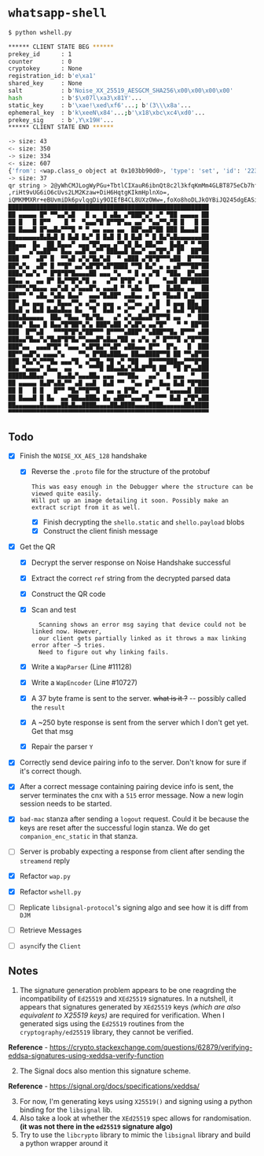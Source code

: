# `whatsapp-shell`

```bash
$ python wshell.py

****** CLIENT STATE BEG ******
prekey_id      : 1
counter        : 0
cryptokey      : None
registration_id: b'e\xa1'
shared_key     : None
salt           : b'Noise_XX_25519_AESGCM_SHA256\x00\x00\x00\x00'
hash           : b'$\x07l\xa3\x81Y'...
static_key     : b'\xae!\xed\xf6'...; b'(3\\\x8a'...
ephemeral_key  : b'k\xeeN\x84'...;b'\x18\xbc\xc4\xd0'...
prekey_sig     : b',Y\x19H'...
****** CLIENT STATE END ******

-> size: 43
<- size: 350
-> size: 334
<- size: 607
{'from': <wap.class_o object at 0x103bb90d0>, 'type': 'set', 'id': '2236335922', 'xmlns': 'md'}
-> size: 37
qr string > 2@yWhCMJLogWyPGu+TbtlCIXauR6ibnQt8c2l3kfqKmMm4GLBT875eCb7hfChiBY5Bk5+taPiASrXsOA==
,riHt9vUG6iO6cUvs2LM2Kzaw+DiH6HqtgKIkmHplnXo=,
iQMKMMXRr+eBUvmiDk6pvlqgDiy9OIEfB4CL8UXzOWw=,foXo8hoDLJkOYBiJQ245dgEASibGYkpaaOvOt89Tvl8=
█████████████████████████████████████████████████████████
██ ▄▄▄▄▄ █▀ ▀▀▄▄▀▄█   █ ▄  █ ▄█▄ ▄▀███▀▄▀ ▄▀ ▀██ ▄▄▄▄▄ ██
██ █   █ █▀▀    █ ▀  ▀▄▄▄▀█ █▀▀█▀▄▄ ▄▄▀ ▀▄▄▀▀▄▀█ █   █ ██
██ █▄▄▄█ █▀▄▄█▄▀▀▀█ ▀ ▀ ▄▄ ▄▄▄ ▄▄  ██▀▄▄█▀██ ███ █▄▄▄█ ██
██▄▄▄▄▄▄▄█▄█▄█ █ █▄█ █▄▀ █ █▄█ █ █ █▄█ ▀ █ █▄▀▄█▄▄▄▄▄▄▄██
██▄▄▄  █▄  ██ █▄▄▄▀ ▄▄▄▀█▀▄▄▄ ▄▀▀▄█ █▄ ██▄▀▀  █▄█▄▀ ▀ ▀██
██▀   ▄▀▄▄██▀▀ █▄▄ ▄▄█▀▄▄▀▀ ███▄▄█ █▄▄▀ ▄▄▀█▀▄▀ █▀  ██▀██
███ ▀▀  ▄█▀ █  ▀▀▄█ ▄▀▄▀█▄▀▄█  ▀ ▄███ ▄▀█▀█▀▀▀▄██  █▀▀▀██
██▀▄▀▄  ▄█▀ █ ▀▀█▀ ▄▄▀▄█▀█▀▄█▀████ ▀▀█ █▄▀ ▄ ▄ ▄█▀▀▀██▀██
███▄▀▄▄▀▄ ▀ █▀█▀█▀█▄▄▄▄██ ▄▄▄ ▀▄  ▀ █ ▄ ▄▀█  ▀██▄  █▀▄▄██
██▄▄ ▄  ▄▄ █▀ █▄▀▀█▀▄▀█ ▄   ▄▀▀ █▀█▀ ▄ █    ▀▄▄█ ██▀█████
██▀▀▀▄▀█▄▄▄ ▄▄▀▄█ ▄▀▄▄▄█▀▄ ▄▄▄█ ▀ ▀▄█▄  █▀▀  █▄██▄ ▄▄  ██
███▀▀ ▀ ▄█▄ ▀▄█▄ █▄▄▀  ▄▄▄▀█▄██▀ ▄▄█▄▄ ▄ █▀ ▀█▄▄█ █ ▄████
██▀ █▄ ▄▄▄ ▀▀ █▄▄▄▀▀▄ ▄▀▀▄ ▄▄▄   ▄▀▀▄▄  ▄ █  █ ▄▄▄ ██▄ ██
██▄█ ▄ █▄█ █▄█▄█▄▄ █▄  ▀█  █▄█ ▀ ▄▀▀  ▄█ █▀  ▄ █▄█ ▀█▀███
███▄█▄▄▄▄▄  ██▄ ▀█▄▄ ▀█▄▀█▄   ▄▀ ▄▀▄▄█▄▄█▀█▀▀█ ▄▄  ▀  ███
███▄▀ █▄▄ █ █▄▄▀█▀██▀▄▀▄ ███▀▄██ ▄▀▄█▀▄ ▄▄▀█▀   ▀ ▀ ██▀██
███  █▀▀▄█   ▀▀▀█▀█▀▄▀██▀▀▀ █▀▀▀▀▄███▀ ▀▄███▀▀█▄ █▀▀▀ ▄██
███▄▄▀█▄▄▀▄▀█▄█▀█▀█▄▀▀▄▄▄█▀▄█▄▄▀██ ▄ ▄▀▄ ▄▀ █▀▀▀█ ▄▀█▀▀██
███▀▄▄  ▄▄▄█▀█▀ ▀▄▄▄ ▀▄█▀█▄▀▀▄█▀ ▄██▄▄▄ █▀▀  █▀▄   █  ███
██▀▀▄▄█▀▄ ▄▄▄▄▀▄    ▀▀▄ █▀██▄███▄▄ ██▄▄████▀▀█ ██ ▀▀▄█▀██
███ ▀█▄▀▄▀▀▀█▄ ▄▄▄▀█  ▄▀▀█▄ ▀█ ▄▀ ▀██   █▀▀▀▀███▄▄▀▀▀█▀██
██▄ ▀▄▄▄▄▀ █▄▄  ▄▄  ▀  ▀▀▀█ ██▄▄█▄▀▄█▄█▀▀█ ██  ▀█ █▀▄▄███
█████▄██▄▄▀   █▄▄█▄▀▄▄▄██▄ ▄▄▄ ▀▀▀██▄   ▄▄▀  █ ▄▄▄  ▀  ██
██ ▄▄▄▄▄ █▄█▀▄█▄▀▀ ▄█ ▄▄█  █▄█ ▀▀  ▀▄▄ █▀  █▄▄ █▄█ ▀█▀███
██ █   █ █   █▀▀ ▀█▄▀▀█▀▀█  ▄▄ ▄ █▀█▄   ▄▀▀  ▀▄▄▄▄▄█ ████
██ █▄▄▄█ █ █▄  ▄▄▀██▄▄███▄ █▄ ▄██▀▀▄▄▄▀█  ▀▀▀ █▄█ ▄▀█▀▄██
██▄▄▄▄▄▄▄█▄▄▄▄▄██▄█▄▄████▄▄▄▄██▄████▄▄▄▄████▄▄▄▄▄▄██▄████
▀▀▀▀▀▀▀▀▀▀▀▀▀▀▀▀▀▀▀▀▀▀▀▀▀▀▀▀▀▀▀▀▀▀▀▀▀▀▀▀▀▀▀▀▀▀▀▀▀▀▀▀▀▀▀▀▀

```
## Todo
- [x] Finish the `NOISE_XX_AES_128` handshake
  - [x] Reverse the `.proto` file for the structure of the protobuf
  
        This was easy enough in the Debugger where the structure can be viewed quite easily.
        Will put up an image detailing it soon. Possibly make an extract script from it as well.
	- [x] Finish decrypting the `shello.static` and `shello.payload` blobs	
	- [x] Construct the client finish message
- [x] Get the QR
	- [x] Decrypt the server response on Noise Handshake successful
	- [x] Extract the correct `ref` string from the decrypted parsed data
	- [x] Construct the QR code
	- [x] Scan and test
  
            Scanning shows an error msg saying that device could not be linked now. However,
            our client gets partially linked as it throws a max linking error after ~5 tries.
            Need to figure out why linking fails.
	- [x] Write a `WapParser` (Line #11128)
	- [x] Write a `WapEncoder` (Line #10727)
	- [x] A 37 byte frame is sent to the server. ~~what is it ?~~ -- possibly called the `result`
	- [x] A ~250 byte response is sent from the server which I don't get yet. Get that msg
	- [x] Repair the parser `Y`
- [x] Correctly send device pairing info to the server. Don't know for sure if it's correct though.
- [x] After a correct message containing pairing device info is sent, the server terminates the cnx
with a `515` error message. Now a new login session needs to be started.
- [x] `bad-mac` stanza after sending a `logout` request. Could it be because the keys are reset after the 
successful login stanza. We do get `companion_enc_static` in that stanza.
- [ ] Server is probably expecting a response from client after sending the `streamend` reply
- [x] Refactor `wap.py`
- [x] Refactor `wshell.py`
- [ ] Replicate `libsignal-protocol`'s signing algo and see how it is diff from `DJM`
- [ ] Retrieve Messages
- [ ] `async`ify the `Client`


## Notes
1. The signature generation problem appears to be one reagrding the incompatibility of `Ed25519`
and `XEd25519` signatures. In a nutshell, it appears that signatures generated by `XEd25519` keys
*(which are also equivalent to X25519 keys)* are required for verification. When I generated sigs
using the `Ed25519` routines from the `cryptography/ed25519` library, they cannot be verified.

**Reference** - https://crypto.stackexchange.com/questions/62879/verifying-eddsa-signatures-using-xeddsa-verify-function

2. The Signal docs also mention this signature scheme.

**Reference** - https://signal.org/docs/specifications/xeddsa/

3. For now, I'm generating keys using `X25519()` and signing using a python binding for the `libsignal` lib.
4. Also take a look at whether the `XEd25519` spec allows for randomisation. **(it was not there in the `ed25519`
signature algo)**
5. Try to use the `libcrypto` library to mimic the `libsignal` library and build a python wrapper around it 

